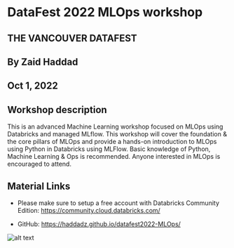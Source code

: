 # DataFest 2022 MLOps workshop
## THE VANCOUVER DATAFEST 
##  By Zaid Haddad
##  Oct 1, 2022


## Workshop description

This is an advanced Machine Learning workshop focused on MLOps using Databricks and managed MLflow. This workshop will cover the foundation & the core pillars of MLOps and provide a hands-on introduction to MLOps using Python in Databricks using MLFlow. Basic knowledge of Python, Machine Learning & Ops is recommended. Anyone interested in MLOps is encouraged to attend.

## Material Links

- Please make sure to setup a free account with Databricks Community Edition: https://community.cloud.databricks.com/

- GitHub: https://haddadz.github.io/datafest2022-MLOps/

![alt text](https://lh5.googleusercontent.com/9xA8Jbg_ZjdcQUbjXBq0jvNctaz7TBOWx6Z-Qitu6CQLAtB2-Z3uLm4GJeQNPUJ-jNDCctbhvQ1GT5aXnFS7kVg=w16383)




